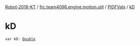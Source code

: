 [Robot-2018-KT](../../index.md) / [frc.team4096.engine.motion.util](../index.md) / [PIDFVals](index.md) / [kD](./k-d.md)

# kD

`var kD: `[`Double`](https://kotlinlang.org/api/latest/jvm/stdlib/kotlin/-double/index.html)